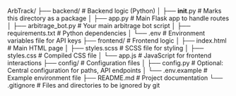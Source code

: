 ArbTrack/
├── backend/                 # Backend logic (Python)
│   ├── __init__.py          # Marks this directory as a package
│   ├── app.py               # Main Flask app to handle routes
│   ├── arbitrage_bot.py     # Your main arbitrage bot script
│   ├── requirements.txt     # Python dependencies
│   └── .env                 # Environment variables file for API keys
├── frontend/                # Frontend logic
│   ├── index.html           # Main HTML page
│   ├── styles.scss          # SCSS file for styling
│   ├── styles.css           # Compiled CSS file
│   └── app.js               # JavaScript for frontend interactions
├── config/                  # Configuration files
│   ├── config.py            # Optional: Central configuration for paths, API endpoints
│   └── .env.example         # Example environment file
├── README.md                # Project documentation
└── .gitignore               # Files and directories to be ignored by git
